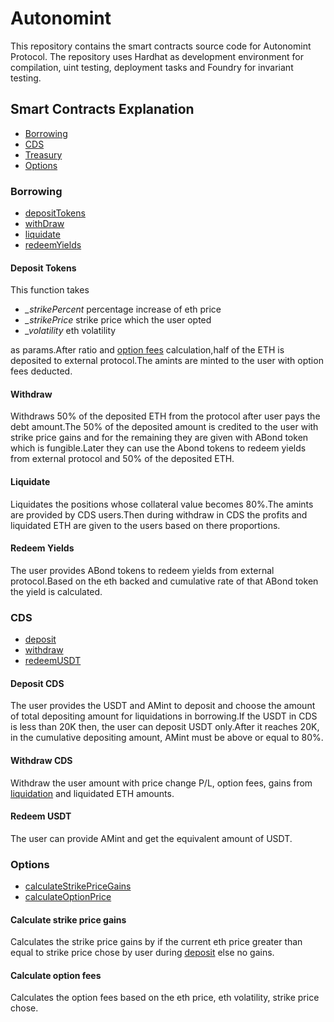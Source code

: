 # Autonomint

This repository contains the smart contracts source code for Autonomint Protocol. The repository uses Hardhat as development environment for compilation, uint testing, deployment tasks and Foundry for invariant testing.

## Smart Contracts Explanation
- [Borrowing](#borrowing)
- [CDS](#cds)
- [Treasury](#treasury)
- [Options](#options)

### Borrowing
- [depositTokens](#deposit-tokens)
- [withDraw](#withdraw)
- [liquidate](#liquidate)
- [redeemYields](#redeem-yields)

#### Deposit Tokens
This function takes
- *_strikePercent* percentage increase of eth price
- *_strikePrice* strike price which the user opted
- *_volatility* eth volatility

as params.After ratio and [option fees](#options) calculation,half of the ETH is deposited to external protocol.The amints are minted to the user with option fees deducted.

#### Withdraw
Withdraws 50% of the deposited ETH from the protocol after user pays the debt amount.The 50% of the deposited amount is credited to the user with strike price gains and for the remaining they are given with ABond token which is fungible.Later they can use the Abond tokens to redeem yields from external protocol and 50% of the deposited ETH.

#### Liquidate
Liquidates the positions whose collateral value becomes 80%.The amints are provided by CDS users.Then during withdraw in CDS the profits and liquidated ETH are given to the users based on there proportions.

#### Redeem Yields
The user provides ABond tokens to redeem yields from external protocol.Based on the eth backed and cumulative rate of that ABond token the yield is calculated.

### CDS
- [deposit](#deposit-cds)
- [withdraw](#withdraw-cds)
- [redeemUSDT](#redeem-usdt)

#### Deposit CDS
The user provides the USDT and AMint to deposit and choose the amount of total depositing amount for liquidations in borrowing.If the USDT in CDS is less than 20K then, the user can deposit USDT only.After it reaches 20K, in the cumulative depositing amount, AMint must be above or equal to 80%.

#### Withdraw CDS
Withdraw the user amount with price change P/L, option fees, gains from [liquidation](#liquidate) and liquidated ETH amounts.

#### Redeem USDT
The user can provide AMint and get the equivalent amount of USDT.

### Options
- [calculateStrikePriceGains](#calculate-strike-price-gains)
- [calculateOptionPrice](#calculate-option-fees)

#### Calculate strike price gains
Calculates the strike price gains by if the current eth price greater than equal to strike price chose by user during [deposit](#deposit-tokens) else no gains.

#### Calculate option fees
Calculates the option fees based on the eth price, eth volatility, strike price chose.
